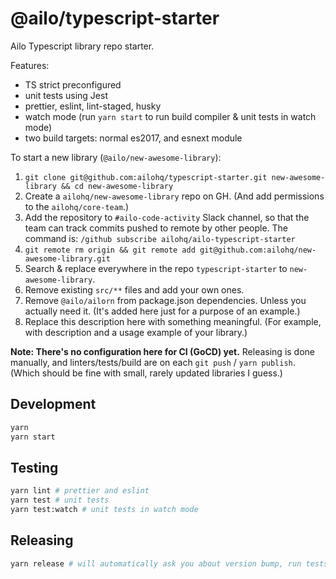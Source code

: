 # @ailo/typescript-starter

Ailo Typescript library repo starter.

Features:

- TS strict preconfigured
- unit tests using Jest
- prettier, eslint, lint-staged, husky
- watch mode (run `yarn start` to run build compiler & unit tests in watch mode)
- two build targets: normal es2017, and esnext module

To start a new library (`@ailo/new-awesome-library`):

1. `git clone git@github.com:ailohq/typescript-starter.git new-awesome-library && cd new-awesome-library`
2. Create a `ailohq/new-awesome-library` repo on GH. (And add permissions to the `ailohq/core-team`.)
3. Add the repository to `#ailo-code-activity` Slack channel, so that the team can track commits pushed to remote by other people. The command is: `/github subscribe ailohq/ailo-typescript-starter`
4. `git remote rm origin && git remote add git@github.com:ailohq/new-awesome-library.git`
5. Search & replace everywhere in the repo `typescript-starter` to `new-awesome-library`.
6. Remove existing `src/**` files and add your own ones.
7. Remove `@ailo/ailorn` from package.json dependencies. Unless you actually need it. (It's added here just for a purpose of an example.)
8. Replace this description here with something meaningful. (For example, with description and a usage example of your library.)

**Note: There's no configuration here for CI (GoCD) yet.** Releasing is done manually, and linters/tests/build are on each `git push` / `yarn publish`. (Which should be fine with small, rarely updated libraries I guess.)

## Development

```sh
yarn
yarn start
```

## Testing

```sh
yarn lint # prettier and eslint
yarn test # unit tests
yarn test:watch # unit tests in watch mode
```

## Releasing

```sh
yarn release # will automatically ask you about version bump, run tests and build, and push new version to git & npm
```
